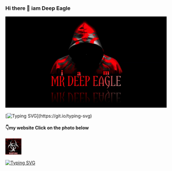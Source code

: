 ### Hi there 👋 iam Deep Eagle

<img src="DJ.jpg">

[![Typing SVG](https://readme-typing-svg.demolab.com?font=Fira+Code&size=30&pause=1000&color=F70000&multiline=true&repeat=false&width=520&height=280&lines=%E2%98%A3%EF%B8%8FI+AM+DEEP+EAGLE+You+Tuber.;%E2%9A%A1My+skills+is+Web+Designing.;%F0%9F%98%8AMy+Age+is+17.;%F0%9F%8C%90My+Best+Friend+is+internte.;%F0%9F%8E%A7My+Hobby+is+DJ.;%F0%9F%99%85My+Relationships+is+Singal.;%E2%9D%A4%EF%B8%8FThank+you.)](https://git.io/typing-svg)

<p><h4>👇my website Click on the photo below</h4></p>

<p><a href="https://deep-eagle.github.io/Deep-Eagle/" target="_blank" class="external" rel="nofollow"><font color="maroon"><img src="hi.jpg" width="50" height="50"></font></font></a> </p>

<a href="https://git.io/typing-svg"><img src="https://readme-typing-svg.demolab.com?font=Sinhala&size=25&pause=1000&color=000000&multiline=true&repeat=false&width=700&height=288&lines=-+%F0%9F%8C%B1+I'm+learning+everything...;-+%F0%9F%91%AF+I+hope+to+cooperate+with+my+friends+...;-+%F0%9F%A4%94+I'm+looking+for+help+from+friends+...;-+%F0%9F%93%AB+Contact+me+via+WhatsApp%3A+..." alt="Typing SVG" /></a>
